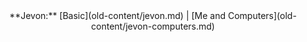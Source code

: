 <div align="center">**Jevon:** [Basic](old-content/jevon.md) | [Me and Computers](old-content/jevon-computers.md)</div>
